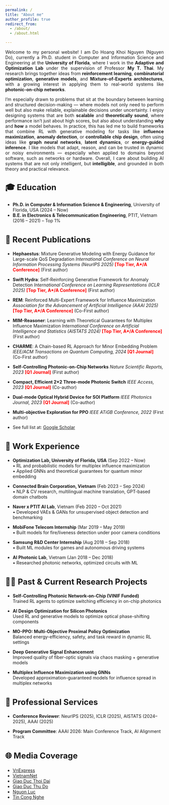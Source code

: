 ```yaml
---
permalink: /
title: "About me"
author_profile: true
redirect_from: 
  - /about/
  - /about.html

---
```


<div class="page__content" style="text-align: justify;">

Welcome to my personal website! I am Do Hoang Khoi Nguyen (Nguyen Do), currently a Ph.D. student in Computer and Information Science and Engineering at the <strong>University of Florida</strong>, where I work in the <strong>Adaptive and Optimization Lab</strong> under the supervision of Professor <strong>My T. Thai</strong>. My research brings together ideas from <strong>reinforcement learning</strong>, <strong>combinatorial optimization</strong>, <strong>generative models</strong>, and <strong>Mixture-of-Experts architectures</strong>, with a growing interest in applying them to real-world systems like <strong>photonic-on-chip networks</strong>.

I’m especially drawn to problems that sit at the boundary between learning and structured decision-making — where models not only need to perform well but also make reliable, explainable decisions under uncertainty. I enjoy designing systems that are both <strong>scalable</strong> and <strong>theoretically sound</strong>, where performance isn’t just about high scores, but also about understanding <strong>why</strong> and <strong>how</strong> a model behaves. In practice, this has led me to build frameworks that combine RL with generative modeling for tasks like <strong>influence maximization</strong>, <strong>anomaly detection</strong>, or <strong>controllable chip design</strong>, often using ideas like <strong>graph neural networks</strong>, <strong>latent dynamics</strong>, or <strong>energy-guided inference</strong>. I like models that adapt, reason, and can be trusted in dynamic or noisy environments — especially when applied to domains beyond software, such as networks or hardware. Overall, I care about building AI systems that are not only intelligent, but <strong>intelligible</strong>, and grounded in both theory and practical relevance.

</div>


<h2 style="font-size: 1.6rem; font-weight: bold ; margin-top: 2rem;">🎓 Education</h2>

- <strong>Ph.D. in Computer & Information Science & Engineering</strong>, University of Florida, USA (2024 – Now)  
- <strong>B.E. in Electronics & Telecommunication Engineering</strong>, PTIT, Vietnam (2016 – 2021) – Top 1%



<h2 style="font-size: 1.6rem; font-weight: bold;">📄 Recent Publications</h2>

- <strong>Hephaestus</strong>: Mixture Generative Modeling with
Energy Guidance for Large-scale QoS Degradation <em>International Conference on  Neural Information Processing Systems (NeurIPS 2025) </em> <span style="color:red;"><strong>[Top Tier, A*/A Conference]</strong></span> (First author)

- <strong>Swift Hydra</strong>: Self-Reinforcing Generative Framework for Anomaly Detection
  <em>International Conference on Learning Representations (ICLR 2025)</em> <span style="color:red;"><strong>[Top Tier, A*/A Conference]</strong></span> (First author)

- <strong>REM</strong>: Reinforced Multi-Expert Framework for Influence Maximization
  <em>Association for the Advancement of Artificial Intelligence (AAAI 2025)</em> <span style="color:red;"><strong>[Top Tier, A*/A Conference]</strong></span> (Co-First author)

- <strong>MIM-Reasoner</strong>: Learning with Theoretical Guarantees for Multiplex Influence Maximization 
  <em>International Conference on Artificial Intelligence and Statistics (AISTATS 2024)</em> <span style="color:red;"><strong>[Top Tier, A*/A Conference]</strong></span> (First author)

- <strong>CHARME</strong>: A Chain-based RL Approach for Minor Embedding Problem
  <em>IEEE/ACM Transactions on Quantum Computing, 2024</em> <span style="color:red;"><strong>[Q1 Journal]</strong></span> (Co-First author)

- <strong>Self-Controlling Photonic-on-Chip Networks</strong>
  <em>Nature Scientific Reports, 2023</em> <span style="color:red;"><strong>[Q1 Journal]</strong></span> (First author)

- <strong>Compact, Efficient 2×2 Three-mode Photonic Switch</strong> 
  <em>IEEE Access, 2023</em> <span style="color:red;"><strong>[Q1 Journal]</strong></span> (Co-author) 

- <strong>Dual-mode Optical Hybrid Device for SOI Platform</strong>
  <em>IEEE Photonics Journal, 2023</em> <span style="color:red;"><strong>[Q1 Journal]</strong></span> (Co-author) 

- <strong>Multi-objective Exploration for PPO</strong>
  <em>IEEE ATiGB Conference, 2022</em> (First author)

- See full list at: [Google Scholar](https://scholar.google.com/citations?user=6f9HM24AAAAJ&hl=en)


<h2 style="font-size: 1.6rem; font-weight: bold;">💼 Work Experience</h2>

- <strong>Optimization Lab, University of Florida, USA</strong> (Sep 2022 – Now)  
  • RL and probabilistic models for multiplex influence maximization  
  • Applied GNNs and theoretical guarantees for quantum minor embedding

- <strong>Connected Brain Corporation, Vietnam</strong> (Feb 2023 – Sep 2024)  
  • NLP & CV research, multilingual machine translation, GPT-based domain chatbots

- <strong>Naver x PTIT AI Lab</strong>, Vietnam (Feb 2020 – Oct 2021)  
  • Developed VAEs & GANs for unsupervised object detection and benchmarking

- <strong>MobiFone Telecom Internship</strong> (Mar 2019 – May 2019)  
  • Built models for fire/liveness detection under poor camera conditions

- <strong>Samsung R&D Center Internship</strong> (Aug 2018 – Sep 2018)  
  • Built ML modules for games and autonomous driving systems

- <strong>AI Photonic Lab</strong>, Vietnam (Jan 2018 – Dec 2018)  
  • Researched photonic networks, optimized circuits with ML


<h2 style="font-size: 1.6rem; font-weight: bold;">👨‍🔬 Past & Current Research Projects</h2>

- <strong>Self-Controlling Photonic Network-on-Chip (VINIF Funded)</strong>  
  Trained RL agents to optimize switching efficiency in on-chip photonics

- <strong>AI Design Optimization for Silicon Photonics</strong>  
  Used RL and generative models to optimize optical phase-shifting components

- <strong>MO-PPO: Multi-Objective Proximal Policy Optimization</strong>  
  Balanced energy-efficiency, safety, and task reward in dynamic RL settings

- <strong>Deep Generative Signal Enhancement</strong>  
  Improved quality of fiber-optic signals via chaos masking + generative models

- <strong>Multiplex Influence Maximization using GNNs</strong>  
  Developed approximation-guaranteed models for influence spread in multiplex networks


<h2 style="font-size: 1.6rem; font-weight: bold;">📌 Professional Services</h2>

- <strong>Conference Reviewer</strong>: NeurIPS (2025), ICLR (2025), AISTATS (2024–2025), AAAI (2025)

- <strong>Program Committee</strong>: AAAI 2026: Main Conference Track, AI Alignment Track

<h2 style="font-size: 1.6rem; font-weight: bold;">🌐 Media Coverage</h2>

- [VnExpress](https://vnexpress.net/tag/do-hoang-khoi-nguyen-1482819)  
- [VietnamNet](https://vietnamnet.vn/giao-su-dai-hoc-stanford-cac-nghien-cuu-toi-uu-hoa-hoc-may-co-tinh-ung-dung-cao-i418679.html)  
- [Giao Duc Thoi Dai](https://giaoducthoidai.vn/giao-duc/chang-sinh-vien-tre-tu-choi-luong-khung-de-theo-duoi-chip-quang-tu-Y4T1awbnR.html)  
- [Giao Duc Thu Do](https://giaoducthudo.giaoducthoidai.vn/do-hoang-khoi-nguyen-ptag.html)  
- [Nguon Luc](https://www.nguonluc.com.vn/sinh-vien-viet-nam-co-cong-bo-quoc-te-ve-tri-tue-nhan-tao-a1675.html)  
- [Tin Cong Nghe](https://www.tincongnghe.net/t-54224/sinh-vien-nghien-cuu-ai-co-cong-bo-quoc-te.html)

